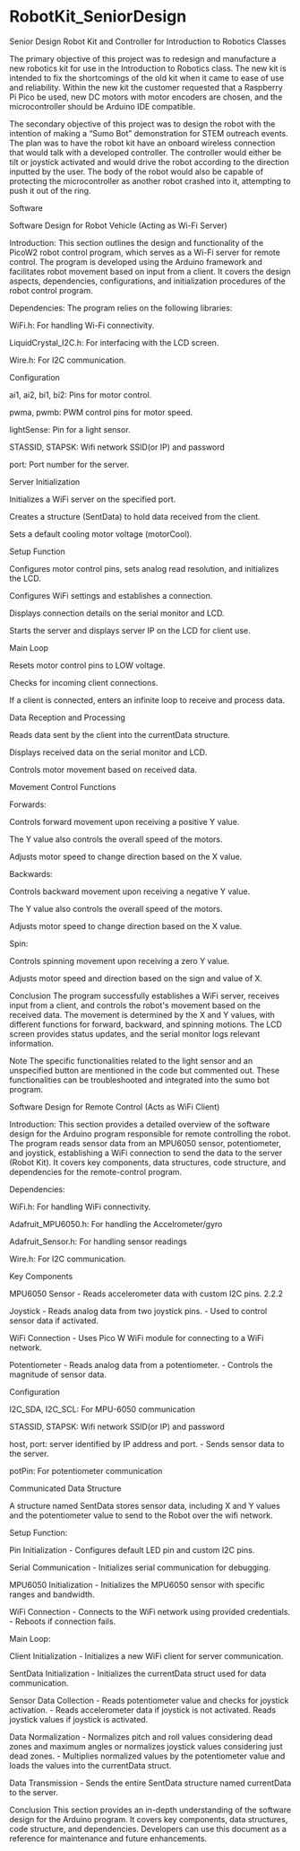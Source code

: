 # RobotKit_SeniorDesign
 Senior Design Robot Kit and Controller for Introduction to Robotics Classes

The primary objective of this project was to redesign and manufacture a new robotics kit for use in the Introduction to Robotics class. The new kit is intended to fix the shortcomings of the old kit when it came to ease of use and reliability. Within the new kit the customer requested that a Raspberry Pi Pico be used, new DC motors with motor encoders are chosen, and the microcontroller should be Arduino IDE compatible. 

The secondary objective of this project was to design the robot with the intention of making a “Sumo Bot” demonstration for STEM outreach events. The plan was to have the robot kit have an onboard wireless connection that would talk with a developed controller. The controller would either be tilt or joystick activated and would drive the robot according to the direction inputted by the user. The body of the robot would also be capable of protecting the microcontroller as another robot crashed into it, attempting to push it out of the ring.  

 Software 

Software Design for Robot Vehicle (Acting as Wi-Fi Server) 

Introduction: This section outlines the design and functionality of the PicoW2 robot control program, which serves as a Wi-Fi server for remote control. The program is developed using the Arduino framework and facilitates robot movement based on input from a client. It covers the design aspects, dependencies, configurations, and initialization procedures of the robot control program. 

Dependencies: The program relies on the following libraries: 

WiFi.h: For handling Wi-Fi connectivity. 

LiquidCrystal_I2C.h: For interfacing with the LCD screen. 

Wire.h: For I2C communication. 

Configuration 

ai1, ai2, bi1, bi2: Pins for motor control. 

pwma, pwmb: PWM control pins for motor speed. 

lightSense: Pin for a light sensor. 

STASSID, STAPSK: Wifi network SSID(or IP) and password 

port: Port number for the server. 

Server Initialization 

Initializes a WiFi server on the specified port. 

Creates a structure (SentData) to hold data received from the client. 

Sets a default cooling motor voltage (motorCool). 

Setup Function 

Configures motor control pins, sets analog read resolution, and initializes the LCD. 

Configures WiFi settings and establishes a connection. 

Displays connection details on the serial monitor and LCD. 

Starts the server and displays server IP on the LCD for client use. 

Main Loop 

Resets motor control pins to LOW voltage. 

Checks for incoming client connections. 

If a client is connected, enters an infinite loop to receive and process data. 

Data Reception and Processing 

Reads data sent by the client into the currentData structure. 

Displays received data on the serial monitor and LCD. 

Controls motor movement based on received data. 

Movement Control Functions  

Forwards: 

Controls forward movement upon receiving a positive Y value. 

The Y value also controls the overall speed of the motors. 

Adjusts motor speed to change direction based on the X value.
 
 

Backwards: 

Controls backward movement upon receiving a negative Y value. 

The Y value also controls the overall speed of the motors. 

Adjusts motor speed to change direction based on the X value. 


 
 

Spin: 

Controls spinning movement upon receiving a zero Y value. 

Adjusts motor speed and direction based on the sign and value of X. 

Conclusion The program successfully establishes a WiFi server, receives input from a client, and controls the robot's movement based on the received data. The movement is determined by the X and Y values, with different functions for forward, backward, and spinning motions. The LCD screen provides status updates, and the serial monitor logs relevant information. 

Note The specific functionalities related to the light sensor and an unspecified button are mentioned in the code but commented out. These functionalities can be troubleshooted and integrated into the sumo bot program. 

Software Design for Remote Control (Acts as WiFi Client) 

Introduction: This section provides a detailed overview of the software design for the Arduino program responsible for remote controlling the robot. The program reads sensor data from an MPU6050 sensor, potentiometer, and joystick, establishing a WiFi connection to send the data to the server (Robot Kit). It covers key components, data structures, code structure, and dependencies for the remote-control program. 

Dependencies: 

WiFi.h: For handling WiFi connectivity. 

Adafruit_MPU6050.h: For handling the Accelrometer/gyro 

Adafruit_Sensor.h: For handling sensor readings 

Wire.h: For I2C communication. 

Key Components  

MPU6050 Sensor - Reads accelerometer data with custom I2C pins. 2.2.2 

Joystick - Reads analog data from two joystick pins. - Used to control sensor data if activated.  

WiFi Connection - Uses Pico W WiFi module for connecting to a WiFi network.  

Potentiometer - Reads analog data from a potentiometer. - Controls the magnitude of sensor data. 

Configuration 

I2C_SDA, I2C_SCL: For MPU-6050 communication 

STASSID, STAPSK: Wifi network SSID(or IP) and password  

host, port: server identified by IP address and port. - Sends sensor data to the server. 

potPin: For potentiometer communication 

Communicated Data Structure 

A structure named SentData stores sensor data, including X and Y values and the potentiometer value to send to the Robot over the wifi network. 

Setup Function: 

Pin Initialization - Configures default LED pin and custom I2C pins. 

Serial Communication - Initializes serial communication for debugging. 

MPU6050 Initialization - Initializes the MPU6050 sensor with specific ranges and bandwidth.  

WiFi Connection - Connects to the WiFi network using provided credentials. - Reboots if connection fails. 

Main Loop: 

Client Initialization - Initializes a new WiFi client for server communication.  

SentData Initialization - Initializes the currentData struct used for data communication. 

Sensor Data Collection - Reads potentiometer value and checks for joystick activation. - Reads accelerometer data if joystick is not activated. Reads joystick values if joystick is activated.  

Data Normalization - Normalizes pitch and roll values considering dead zones and maximum angles or normalizes joystick values considering just dead zones. - Multiplies normalized values by the potentiometer value and loads the values into the currentData struct.  

Data Transmission - Sends the entire SentData structure named currentData to the server. 

Conclusion This section provides an in-depth understanding of the software design for the Arduino program. It covers key components, data structures, code structure, and dependencies. Developers can use this document as a reference for maintenance and future enhancements. 
